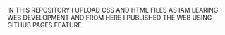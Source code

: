 IN THIS REPOSITORY I UPLOAD CSS AND HTML FILES AS IAM LEARING WEB DEVELOPMENT AND FROM HERE I PUBLISHED THE WEB USING GITHUB PAGES FEATURE.
